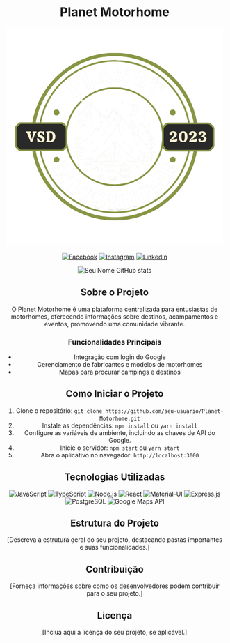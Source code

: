 <div align="center">

# Planet Motorhome

![Logo](/FRONTEND/src/assets/logo.png)

[![Facebook](https://img.shields.io/badge/Facebook-1877F2?style=for-the-badge&logo=facebook&logoColor=white)](https://www.facebook.com/seu-usuario)
[![Instagram](https://img.shields.io/badge/Instagram-E4405F?style=for-the-badge&logo=instagram&logoColor=white)](https://www.instagram.com/seu-usuario/)
[![LinkedIn](https://img.shields.io/badge/LinkedIn-0077B5?style=for-the-badge&logo=linkedin&logoColor=white)](https://www.linkedin.com/in/seu-usuario/)

![Seu Nome GitHub stats](https://github-readme-stats.vercel.app/api?username=seu-usuario&show_icons=true&theme=dark)

## Sobre o Projeto
O Planet Motorhome é uma plataforma centralizada para entusiastas de motorhomes, oferecendo informações sobre destinos, acampamentos e eventos, promovendo uma comunidade vibrante.

### Funcionalidades Principais
- Integração com login do Google
- Gerenciamento de fabricantes e modelos de motorhomes
- Mapas para procurar campings e destinos

## Como Iniciar o Projeto

1. Clone o repositório: `git clone https://github.com/seu-usuario/Planet-Motorhome.git`
2. Instale as dependências: `npm install` ou `yarn install`
3. Configure as variáveis de ambiente, incluindo as chaves de API do Google.
4. Inicie o servidor: `npm start` ou `yarn start`
5. Abra o aplicativo no navegador: `http://localhost:3000`

## Tecnologias Utilizadas
<img alt="JavaScript" src="https://img.shields.io/badge/JavaScript-F7DF1E?style=for-the-badge&logo=javascript&logoColor=black">
<img alt="TypeScript" src="https://img.shields.io/badge/TypeScript-007ACC?style=for-the-badge&logo=typescript&logoColor=white">
<img alt="Node.js" src="https://img.shields.io/badge/Node.js-43853D?style=for-the-badge&logo=node.js&logoColor=white">
<img alt="React" src="https://img.shields.io/badge/React-20232A?style=for-the-badge&logo=react&logoColor=61DAFB">
<img alt="Material-UI" src="https://img.shields.io/badge/Material--UI-0081CB?style=for-the-badge&logo=material-ui&logoColor=white">
<img alt="Express.js" src="https://img.shields.io/badge/Express.js-404D59?style=for-the-badge">
<img alt="PostgreSQL" src="https://img.shields.io/badge/PostgreSQL-316192?style=for-the-badge&logo=postgresql&logoColor=white">
<img alt="Google Maps API" src="https://img.shields.io/badge/Google_Maps_API-4285F4?style=for-the-badge&logo=google-maps&logoColor=white">

## Estrutura do Projeto

[Descreva a estrutura geral do seu projeto, destacando pastas importantes e suas funcionalidades.]

## Contribuição

[Forneça informações sobre como os desenvolvedores podem contribuir para o seu projeto.]

## Licença

[Inclua aqui a licença do seu projeto, se aplicável.]

</div>
